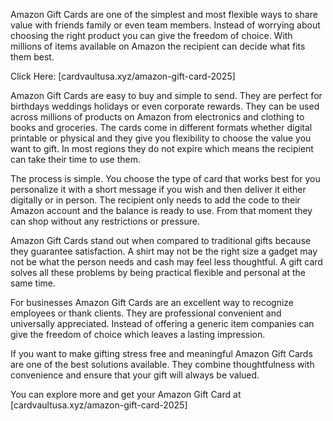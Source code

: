 
Amazon Gift Cards are one of the simplest and most flexible ways to share value with friends family or even team members. Instead of worrying about choosing the right product you can give the freedom of choice. With millions of items available on Amazon the recipient can decide what fits them best.

Click Here: [cardvaultusa.xyz/amazon-gift-card-2025]

Amazon Gift Cards are easy to buy and simple to send. They are perfect for birthdays weddings holidays or even corporate rewards. They can be used across millions of products on Amazon from electronics and clothing to books and groceries. The cards come in different formats whether digital printable or physical and they give you flexibility to choose the value you want to gift. In most regions they do not expire which means the recipient can take their time to use them.

The process is simple. You choose the type of card that works best for you personalize it with a short message if you wish and then deliver it either digitally or in person. The recipient only needs to add the code to their Amazon account and the balance is ready to use. From that moment they can shop without any restrictions or pressure.

Amazon Gift Cards stand out when compared to traditional gifts because they guarantee satisfaction. A shirt may not be the right size a gadget may not be what the person needs and cash may feel less thoughtful. A gift card solves all these problems by being practical flexible and personal at the same time.

For businesses Amazon Gift Cards are an excellent way to recognize employees or thank clients. They are professional convenient and universally appreciated. Instead of offering a generic item companies can give the freedom of choice which leaves a lasting impression.

If you want to make gifting stress free and meaningful Amazon Gift Cards are one of the best solutions available. They combine thoughtfulness with convenience and ensure that your gift will always be valued.

You can explore more and get your Amazon Gift Card at [cardvaultusa.xyz/amazon-gift-card-2025]

